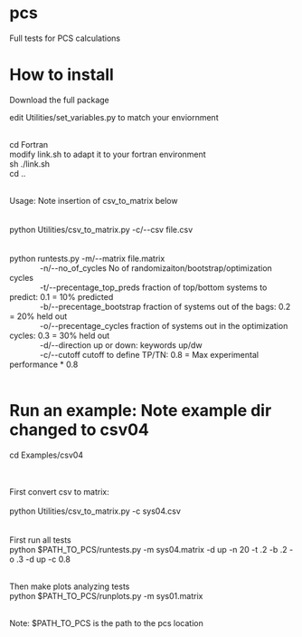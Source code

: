 # pcs
Full tests for PCS calculations <br>

# How to install
Download the full package <br>

edit Utilities/set_variables.py to match your enviornment <br>
<br>

cd Fortran<br>
modify link.sh to adapt it to your fortran environment <br>
sh ./link.sh <br>
cd .. <br>
<br>

Usage:  Note insertion of csv_to_matrix below  <br>
<br>
<br>
python Utilities/csv_to_matrix.py -c/--csv file.csv <br>
<br>
<br>
python runtests.py -m/--matrix file.matrix <br>
&emsp; &emsp; &emsp;  -n/--no_of_cycles  No of randomizaiton/bootstrap/optimization cycles  <br>
&emsp; &emsp; &emsp;  -t/--precentage_top_preds fraction of top/bottom systems to predict: 0.1 = 10% predicted <br>
&emsp; &emsp; &emsp;  -b/--precentage_bootstrap fraction of systems out of the bags:  0.2 = 20% held out <br>
&emsp; &emsp; &emsp;  -o/--precentage_cycles fraction of systems out in the optimization cycles:  0.3 = 30% held out <br>
&emsp; &emsp; &emsp;  -d/--direction up or down: keywords up/dw <br>
&emsp; &emsp; &emsp;  -c/--cutoff cutoff to define TP/TN: 0.8 = Max experimental performance * 0.8 <br>
<br>

# Run an example:   Note example dir changed to csv04  <br>
cd Examples/csv04 <br>

<br>
<br>
First convert csv to matrix: <br>
<br>
python Utilities/csv_to_matrix.py -c sys04.csv <br>
<br>
<br>
First run all tests<br>
python $PATH_TO_PCS/runtests.py -m sys04.matrix -d up -n 20 -t .2 -b .2 -o .3 -d up -c 0.8 <br>
<br>

Then make plots analyzing tests<br>
python $PATH_TO_PCS/runplots.py -m sys01.matrix <br>
<br>

Note:  $PATH_TO_PCS is the path to the pcs location <br>



